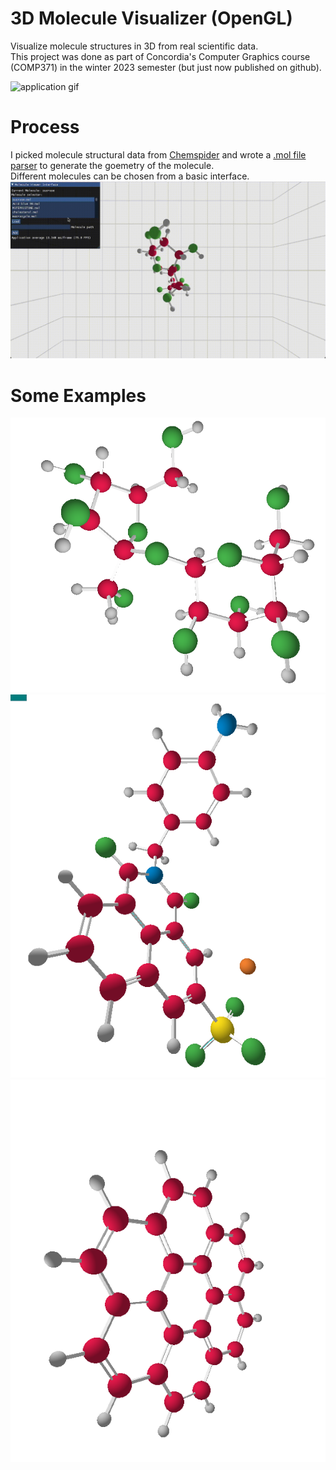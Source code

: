 # 3D Molecule Visualizer (OpenGL)
Visualize molecule structures in 3D from real scientific data. <br>
This project was done as part of Concordia's Computer Graphics course (COMP371) in the winter 2023 semester (but just now published on github).


![application gif](/res/git/camera.gif)

# Process
I picked molecule structural data from [Chemspider](https://www.chemspider.com/) and wrote a [.mol file parser](https://en.wikipedia.org/wiki/Chemical_table_file) to generate the goemetry of the molecule.<br>
Different molecules can be chosen from a basic interface.
![interface showcase](/res/git/load.gif)

# Some Examples
![Sucrose](/res/git/Sucrose.png)
![Clathrin-In-1](/res/git/Clathrin-In-1.png)
![Coronene](/res/git/Coronene.png)
